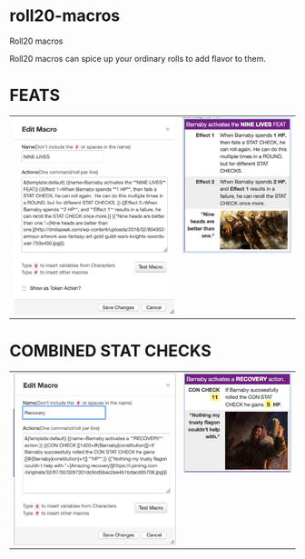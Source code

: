 # roll20-macros
Roll20 macros

Roll20 macros can spice up your ordinary rolls to add flavor to them.

# **FEATS**

<table><tr><td vlign="top"><img src="https://github.com/2533001180/roll20-macros/blob/master/nine-lives-macro.png"></td><td valign="top"><img src="https://github.com/2533001180/roll20-macros/blob/master/nine-lives-feat.png"></td></tr></table>

# **COMBINED STAT CHECKS**

<table><tr><td vlign="top"><img src="https://github.com/2533001180/roll20-macros/blob/master/recovery-macro.png"></td><td valign="top"><img src="https://github.com/2533001180/roll20-macros/blob/master/recovery-rolls.png"></td></tr></table>
